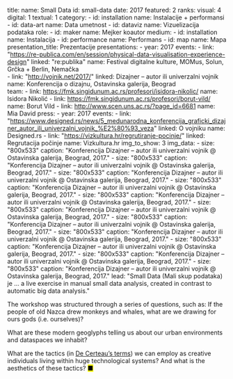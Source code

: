 title: 
    name: Small Data
id: small-data
date: 2017
featured: 2
ranks:
    visual: 4
    digital: 1
    textual: 1
category: 
    - id: installation
      name: Instalacije + performansi
    - id: data-art
      name: Data umetnost
    - id: dataviz
      name: Vizuelizacija podataka
role:
    - id: maker
      name: Mejker koautor
medium:
    - id: installation
      name: Instalacija
    - id: performance
      name: Performans
    - id: map
      name: Mapa 
presentation_title: Prezentacije
presentations:
    - year: 2017
      events:
        - link: "https://re-publica.com/en/session/physical-data-visualisation-experience-design"
          linked: "re:publika"
          name: Festival digitalne kulture, MOMus, Solun, Grčka + Berlin, Nemačka  
        - link: "http://vojnik.net/2017/"
          linked: Dizajner – autor ili univerzalni vojnik
          name: Konferencija o dizajnu, Ostavinska galerija, Beograd           
team:
    - link: https://fmk.singidunum.ac.rs/profesori/isidora-nikolic/
      name: Isidora Nikolić
    - link: https://fmk.singidunum.ac.rs/profesori/borut-vild/
      name: Borut Vild
    - link: http://www.scen.uns.ac.rs/?page_id=6681
      name: Mia David
press:
    - year: 2017
      events:
        - link: "https://www.designed.rs/news/5_medunarodna_konferencija_graficki_dizajner_autor_ili_univerzalni_vojnik_%E2%80%93_veza"
          linked: O vojniku
          name: Designed.rs
        - link: "https://vizkultura.hr/regrutiranje-pocinje/"
          linked: Regrutacija počinje
          name: Vizkultura.hr
img_to_show: 3
img_data:
    - size: "800x533"
      caption: "Konferencija Dizajner – autor ili univerzalni vojnik @ Ostavinska galerija, Beograd, 2017."
    - size: "800x533"
      caption: "Konferencija Dizajner – autor ili univerzalni vojnik @ Ostavinska galerija, Beograd, 2017."
    - size: "800x533"
      caption: "Konferencija Dizajner – autor ili univerzalni vojnik @ Ostavinska galerija, Beograd, 2017."
    - size: "800x533"
      caption: "Konferencija Dizajner – autor ili univerzalni vojnik @ Ostavinska galerija, Beograd, 2017."
    - size: "800x533"
      caption: "Konferencija Dizajner – autor ili univerzalni vojnik @ Ostavinska galerija, Beograd, 2017."
    - size: "800x533"
      caption: "Konferencija Dizajner – autor ili univerzalni vojnik @ Ostavinska galerija, Beograd, 2017."
    - size: "800x533"
      caption: "Konferencija Dizajner – autor ili univerzalni vojnik @ Ostavinska galerija, Beograd, 2017."
    - size: "800x533"
      caption: "Konferencija Dizajner – autor ili univerzalni vojnik @ Ostavinska galerija, Beograd, 2017."
    - size: "800x533"
      caption: "Konferencija Dizajner – autor ili univerzalni vojnik @ Ostavinska galerija, Beograd, 2017."
    - size: "800x533"
      caption: "Konferencija Dizajner – autor ili univerzalni vojnik @ Ostavinska galerija, Beograd, 2017."
    - size: "800x533"
      caption: "Konferencija Dizajner – autor ili univerzalni vojnik @ Ostavinska galerija, Beograd, 2017."
lead: "Small Data (Mali skup podataka) je ... a live exercise in manual small data analysis, created in contrast to automatic big data analysis."

The workshop was structured through a series of questions, such as: If the people of old Nazca drew monkeys and whales, what are we drawing for ours gods (i.e. ourselves)? 

What are these modern geoglyphs telling us about our urban environments and dataspaces we inhabit? 

What are the tactics (in <a href="https://monoskop.org/images/2/2a/De_Certeau_Michel_The_Practice_of_Everyday_Life.pdf" target="_blank">De Certeau’s terms</a>) we can employ as creative individuals living within huge technological systems? And what is the aesthetics of these tactics? <mark>&#9632;</mark>